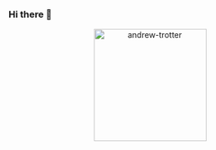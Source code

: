 ### Hi there 👋

<!--
**andrew-trotter/andrew-trotter** is a ✨ _special_ ✨ repository because its `README.md` (this file) appears on your GitHub profile.

Here are some ideas to get you started:

- 🔭 I’m currently working on ...
- 🌱 I’m currently learning ...
- 👯 I’m looking to collaborate on ...
- 🤔 I’m looking for help with ...
- 💬 Ask me about ...
- 📫 How to reach me: ...
- 😄 Pronouns: ...
- ⚡ Fun fact: ...
-->

<p align="center">
<!--   <img src="https://github-readme-streak-stats.herokuapp.com?user=daniel-grabczewski&hide_longest_streak=true" alt="daniel-grabczewski" style="height: 200px;" /> -->
  <img src="https://github-readme-stats.vercel.app/api/top-langs?username=andrew-trotter&show_icons=true&locale=en&layout=compact" alt="andrew-trotter" style="height: 200px;" />
</p>
